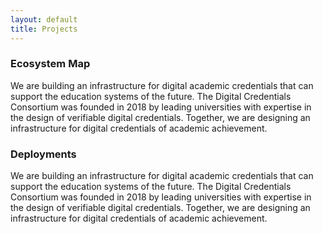 ```yaml
---
layout: default
title: Projects
---
```

### Ecosystem Map
We are building an infrastructure for digital academic credentials that can support the education systems of the future.
The Digital Credentials Consortium was founded in 2018 by leading universities with expertise in the design of verifiable digital credentials. Together, we are designing an infrastructure for digital credentials of academic achievement.
### Deployments
We are building an infrastructure for digital academic credentials that can support the education systems of the future.
The Digital Credentials Consortium was founded in 2018 by leading universities with expertise in the design of verifiable digital credentials. Together, we are designing an infrastructure for digital credentials of academic achievement.